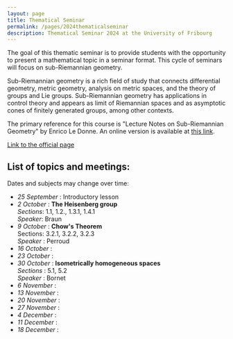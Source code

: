 ```yaml
---
layout: page
title: Thematical Seminar
permalink: /pages/2024thematicalseminar
description: Thematical Seminar 2024 at the University of Fribourg
---
```


The goal of this thematic seminar is to provide students with the opportunity to present a mathematical topic in a seminar format.
This cycle of seminars will focus on sub-Riemannian geometry.

Sub-Riemannian geometry is a rich field of study that connects differential geometry, metric geometry, analysis on metric spaces, and the theory of groups and Lie groups. 
Sub-Riemannian geometry has applications in control theory and appears as limit of Riemannian spaces and as asymptotic cones of finitely generated groups, among other contexts.

The primary reference for this course is "Lecture Notes on Sub-Riemannian Geometry" by Enrico Le Donne. An online version is available at [this link](https://sites.google.com/view/enricoledonne/teaching/lecture_notes).

[Link to the official page](https://www.unifr.ch/timetable/en/course.html?show=119185)


List of topics and meetings:
----------------------------

Dates and subjects may change over time:

* _25 September_ : Introductory lesson
* _2 October_ : **The Heisenberg group**  
	*Sections*: 1.1, 1.2., 1.3.1, 1.4.1  
	*Speaker*: Braun  
* _9 October_ : **Chow's Theorem**  
	Sections: 3.2.1, 3.2.2, 3.2.3  
	_Speaker_ : Perroud
* _16 October_ : 
* _23 October_ :
* _30 October_ : **Isometrically homogeneous spaces**  
	_Sections_ : 5.1, 5.2  
	_Speaker_ : Bornet
* _6 November_ :
* _13 November_ : 
* _20 November_ :
* _27 November_ :
* _4 December_ :
* _11 December_ :
* _18 December_ :




